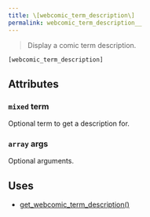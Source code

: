 ```yaml
---
title: \[webcomic_term_description\]
permalink: webcomic_term_description__
---
```


> Display a comic term description.

```php
[webcomic_term_description]
```

## Attributes

### `mixed` term
Optional term to get a description for.

### `array` args
Optional arguments.

## Uses
- [get_webcomic_term_description()](get_webcomic_term_description())
